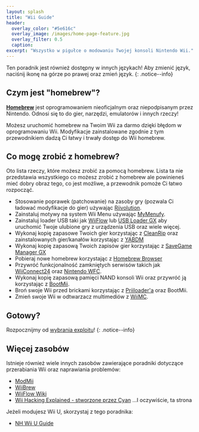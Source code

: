 ```yaml
---
layout: splash
title: "Wii Guide"
header:
  overlay_color: "#5e616c"
  overlay_image: /images/home-page-feature.jpg
  overlay_filter: 0.5
  caption:
excerpt: "Wszystko w pigułce o modowaniu Twojej konsoli Nintendo Wii."
---
```


Ten poradnik jest również dostępny w innych językach! Aby zmienić język, naciśnij ikonę na górze po prawej oraz zmień język.
{: .notice--info}

## Czym jest "homebrew"?

[**Homebrew**](https://en.wikipedia.org/wiki/Homebrew_(video_games)) jest oprogramowaniem nieoficjalnym oraz niepodpisanym przez Nintendo. Odnosi się to do gier, narzędzi, emulatorów i innych rzeczy!

Możesz uruchomić homebrew na Twoim Wii za darmo dzięki błędom w oprogramowaniu Wii. Modyfikacje zainstalowane zgodnie z tym przewodnikiem dadzą Ci łatwy i trwały dostęp do Wii homebrew.

## Co mogę zrobić z homebrew?

Oto lista rzeczy, które możesz zrobić za pomocą homebrew. Lista ta nie przedstawia wszystkiego co możesz zrobić z homebrew ale powinieneś mieć dobry obraz tego, co jest możliwe, a przewodnik pomoże Ci łatwo rozpocząć.

- Stosowanie poprawek (patchowanie) na zasoby gry (pozwala Ci ładować modyfikacje do gier) używając [Riivolution](http://www.wiibrew.org/wiki/Riivolution).
- Zainstaluj motywy na system Wii Menu używając [MyMenufy](themes).
- Zainstaluj loader USB taki jak [WiiFlow](wiiflow) lub [USB Loader GX](usbloadergx) aby uruchomić Twoje ulubione gry z urządzenia USB oraz wiele więcej.
- Wykonaj kopię zapasowe Twoich gier korzystając z [CleanRip](/dump-games) oraz zainstalowanych gier/kanałów korzystając z [YABDM](dump-wads)
- Wykonaj kopię zapasową Twoich zapisów gier korzystając z [SaveGame Manager GX](https://wiidatabase.de/downloads/wii-tools/savegame-manager-gx-beta/)
- Pobieraj nowe homebrew korzystając z [Homebrew Browser](hbb)
- Przywróć funkcjonalność zamkniętych serwisów takich jak [WiiConnect24](riiconnect24) oraz [Nintendo WFC](wiimmfi).
- Wykonaj kopię zapasową pamięci NAND konsoli Wii oraz przywróć ją korzystając z [BootMii](bootmii).
- Broń swoje Wii przed brickami korzystając z [Priiloader'a](priiloader) oraz BootMii.
- Zmień swoje Wii w odtwarzacz multimediów z [WiiMC](https://oscwii.org/library/app/wiimc-ss).


## Gotowy?

Rozpocznijmy od [wybrania exploitu](get-started)!
{: .notice--info}

## Więcej zasobów

Istnieje również wiele innych zasobów zawierające poradniki dotyczące przerabiania Wii oraz naprawiania problemów:

- [ModMii](https://modmii.github.io/)
- [WiiBrew](https://wiibrew.org/)
- [WiiFlow Wiki](https://sites.google.com/site/wiiflowiki4/)
- [Wii Hacking Explained - stworzone przez Cyan](https://gbatemp.net/threads/wii-hacking-explained.501605/) ...I oczywiście, ta strona

Jeżeli modujesz Wii U, skorzystaj z tego poradnika:
- [NH Wii U Guide](https://wiiu.hacks.guide)
